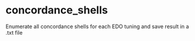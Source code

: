 # concordance_shells
Enumerate all concordance shells for each EDO tuning and save result in a .txt file
